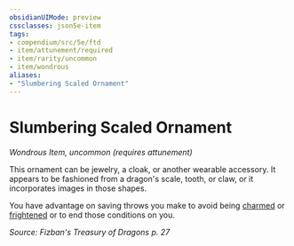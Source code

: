 ```yaml
---
obsidianUIMode: preview
cssclasses: json5e-item
tags:
- compendium/src/5e/ftd
- item/attunement/required
- item/rarity/uncommon
- item/wondrous
aliases: 
- "Slumbering Scaled Ornament"
---
```

# Slumbering Scaled Ornament
*Wondrous Item, uncommon (requires attunement)*  


This ornament can be jewelry, a cloak, or another wearable accessory. It appears to be fashioned from a dragon's scale, tooth, or claw, or it incorporates images in those shapes.

You have advantage on saving throws you make to avoid being [charmed](5E2014官方资源/规则/conditions.md#charmed) or [frightened](5E2014官方资源/规则/conditions.md#frightened) or to end those conditions on you.

*Source: Fizban's Treasury of Dragons p. 27*